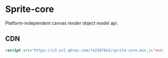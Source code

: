 # Sprite-core

Platform-independent canvas render object model api.

## CDN

```html
<script src="https://s3.ssl.qhres.com/!e22876e2/sprite-core.min.js"></script>
```
